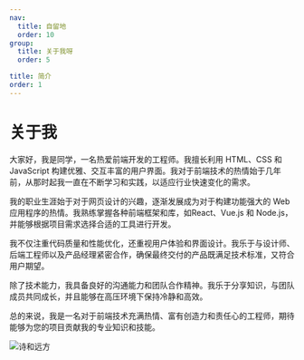 ```yaml
---
nav: 
  title: 自留地
  order: 10
group: 
  title: 关于我呀
  order: 5

title: 简介
order: 1
---
```


# 关于我
大家好，我是同学，一名热爱前端开发的工程师。我擅长利用 HTML、CSS 和 JavaScript 构建优雅、交互丰富的用户界面。我对于前端技术的热情始于几年前，从那时起我一直在不断学习和实践，以适应行业快速变化的需求。

我的职业生涯始于对于网页设计的兴趣，逐渐发展成为对于构建功能强大的 Web 应用程序的热情。我熟练掌握各种前端框架和库，如React、Vue.js 和 Node.js，并能够根据项目需求选择合适的工具进行开发。

我不仅注重代码质量和性能优化，还重视用户体验和界面设计。我乐于与设计师、后端工程师以及产品经理紧密合作，确保最终交付的产品既满足技术标准，又符合用户期望。

除了技术能力，我具备良好的沟通能力和团队合作精神。我乐于分享知识，与团队成员共同成长，并且能够在高压环境下保持冷静和高效。

总的来说，我是一名对于前端技术充满热情、富有创造力和责任心的工程师，期待能够为您的项目贡献我的专业知识和技能。


![诗和远方](https://qiniu.img.3000.xin/blog/system/shop-logo.jpg#center "诗和远方")

<!-- <div align="center">
  <img src=https://qiniu.img.3000.xin/blog/system/shop-logo.jpg width="100%" />
</div> -->

